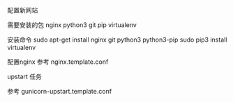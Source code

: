 配置新网站

需要安装的包
nginx
python3
git
pip
virtualenv

安装命令
sudo apt-get install nginx git python3 python3-pip
sudo pip3 install virtualenv

配置nginx
参考 nginx.template.conf

upstart 任务

参考 gunicorn-upstart.template.conf


